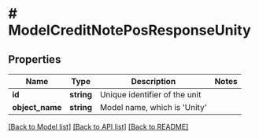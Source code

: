 # # ModelCreditNotePosResponseUnity

## Properties

Name | Type | Description | Notes
------------ | ------------- | ------------- | -------------
**id** | **string** | Unique identifier of the unit |
**object_name** | **string** | Model name, which is &#39;Unity&#39; |

[[Back to Model list]](../../README.md#models) [[Back to API list]](../../README.md#endpoints) [[Back to README]](../../README.md)
